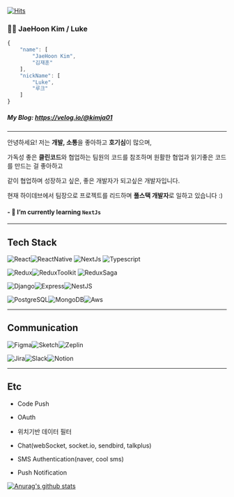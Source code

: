 [![Hits](https://hits.seeyoufarm.com/api/count/incr/badge.svg?url=https%3A%2F%2Fgithub.com%2Fkimja7045%2Fhit-counter&count_bg=%2379C83D&title_bg=%23555555&icon=&icon_color=%23FFFFFF&title=hits&edge_flat=false)](https://hits.seeyoufarm.com)

### 🧑‍💻 JaeHoon Kim / Luke

```js
{
    "name": [
        "JaeHoon Kim",
        "김재훈"
    ],
    "nickName": [
        "Luke",
        "루크"
    ]
}
```

##### My Blog: https://velog.io/@kimja01

---

안녕하세요! 저는 **개발, 소통**을 좋아하고 **호기심**이 많으며,

가독성 좋은 **클린코드**와 협업하는 팀원의 코드를 참조하며 원활한 협업과 읽기좋은 코드를 만드는 걸 좋아하고

같이 협업하며 성장하고 싶은, 좋은 개발자가 되고싶은 개발자입니다.

현재 하이데브에서 팀장으로 프로젝트를 리드하며 **풀스택 개발자**로 일하고 있습니다 :)

#### - 🌱 I’m currently learning `NextJs`

---

## Tech Stack

<img alt="React" src ="https://img.shields.io/badge/React-61dafb?&style=for-the-badge&logo=react&logoColor=black"/><img alt="ReactNative" src ="https://img.shields.io/badge/React_Native-61dafb?&style=for-the-badge&logo=react&logoColor=black"/>
<img alt="NextJs" src ="https://img.shields.io/badge/Nextjs-000?&style=for-the-badge"/>
<img alt="Typescript" src ="https://img.shields.io/badge/Typescript-3178c6?&style=for-the-badge&logo=typescript&logoColor=white"/>

<!-- <img alt="Javascript" src ="https://img.shields.io/badge/Javascript-EFD919?&style=for-the-badge&logo=javascript&logoColor=black"/><img alt="Typescript" src ="https://img.shields.io/badge/Typescript-3178c6?&style=for-the-badge&logo=typescript&logoColor=white"/> -->

<img alt="Redux" src ="https://img.shields.io/badge/Redux-764ABC?&style=for-the-badge&logo=redux&logoColor=white"/><img alt="ReduxToolkit" src ="https://img.shields.io/badge/Redux_Toolkit-764ABC?&style=for-the-badge&logo=redux&logoColor=white"/>
<img alt="ReduxSaga" src ="https://img.shields.io/badge/Redux_Saga-86D46B?&style=for-the-badge&logo=redux&logoColor=white"/>

<img alt="Django" src ="https://img.shields.io/badge/Django-0C3C26?&style=for-the-badge&logo=django&logoColor=white"/><img alt="Express" src ="https://img.shields.io/badge/Express-aeaeae?&style=for-the-badge&logo=express&logoColor=white"/><img alt="NestJS" src ="https://img.shields.io/badge/nest-f2f2f2?&style=for-the-badge&logo=nestjs&logoColor=E0244d"/>

<img alt="PostgreSQL" src ="https://img.shields.io/badge/PostgreSQL-336791?&style=for-the-badge&logo=postgresql&logoColor=white"/><img alt="MongoDB" src ="https://img.shields.io/badge/MongoDB-4EA94B?style=for-the-badge&logo=mongodb&logoColor=white"/><img alt="Aws" src ="https://img.shields.io/badge/Aws-f0931e?&style=for-the-badge"/>

---

## Communication

<img alt="Figma" src ="https://img.shields.io/badge/Figma-EB4B1D?style=for-the-badge&logo=figma&logoColor=white"/><img alt="Sketch" src ="https://img.shields.io/badge/Sketch-FF694D?style=for-the-badge&logo=sketch&logoColor=white"/><img alt="Zeplin" src ="https://img.shields.io/badge/Zeplin-F69833?style=for-the-badge&logo=zeplin&logoColor=white"/>

<img alt="Jira" src ="https://img.shields.io/badge/Jira-247FF4?&style=for-the-badge&logo=jira&logoColor=white"/><img alt="Slack" src ="https://img.shields.io/badge/Slack-4a154b?&style=for-the-badge&logo=slack&logoColor=white"/><img alt="Notion" src ="https://img.shields.io/badge/Notion-white?&style=for-the-badge&logo=notion&logoColor=black"/>

---

## Etc

- Code Push
- OAuth
- 위치기반 데이터 필터
- Chat(webSocket, socket.io, sendbird, talkplus)

- SMS Authentication(naver, cool sms)
- Push Notification

[![Anurag's github stats](https://github-readme-stats.vercel.app/api?username=kimja7045&count_private=true&show_icons=true&theme=dracula)](https://github.com/anuraghazra/github-readme-stats)

<!--
**kimja7045/kimja7045** is a ✨ _special_ ✨ repository because its `README.md` (this file) appears on your GitHub profile.

Here are some ideas to get you started:

- 🔭 I’m currently working on ...
- 🌱 I’m currently learning ...
- 👯 I’m looking to collaborate on ...
- 🤔 I’m looking for help with ...
- 💬 Ask me about ...
- 📫 How to reach me: ...
- 😄 Pronouns: ...
- ⚡ Fun fact: ...
-->
